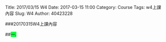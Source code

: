 Title: 2017/03/15 W4
Date: 2017-03-15 11:00
Category: Course
Tags: w4上課內容
Slug: W4
Author: 40423228

###20170315W4上課內容

<!-- PELICAN_END_SUMMARY -->

##<span style="background-color: #00ff37">一.</span>